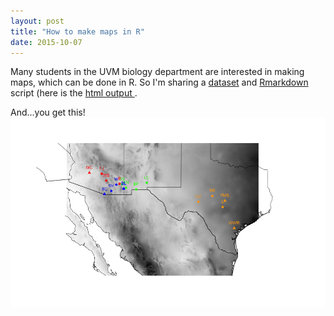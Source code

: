 ```yaml
---
layout: post
title: "How to make maps in R"
date: 2015-10-07
---
```


Many students in the UVM biology department are interested in making maps, which can be done in R. So I'm sharing a [dataset]({{http://adnguyen.github.io}}/assets/maps/Coordinates_Sites) and [Rmarkdown]({{http://adnguyen.github.io}}/assets/Yai_map_precip.Rmd) script (here is the <a href="/assets/maps/Yai_map_precip_html">html output </a>. 

And...you get this!
<img src="/assets/maps/yai_fig_v3.png" />	
